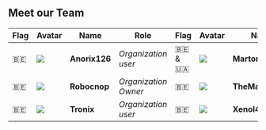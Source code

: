 ## Meet our Team

| Flag | Avatar | Name | Role | Flag | Avatar | Name | Role |
|---|---|---|---|---|---|---|---|
| 🇧🇪 | <img src="https://avatars.githubusercontent.com/u/Anorix126"> | **Anorix126** | *Organization user* | 🇧🇪 & 🇺🇦 | <img src="https://avatars.githubusercontent.com/u/Martonissss"> | **Martonissss** | *Organization user* |
| 🇧🇪 | <img src="https://avatars.githubusercontent.com/u/Robocnop"> | **Robocnop** | *Organization Owner* | 🇧🇪 | <img src="https://avatars.githubusercontent.com/u/TheMagnumBE"> | **TheMagnumBE** | *Organization user* |
| 🇧🇪 | <img src="https://avatars.githubusercontent.com/u/Tronix28"> | **Tronix** | *Organization user* | 🇧🇪 | <img src="https://avatars.githubusercontent.com/u/XenoI4n"> | **XenoI4n** | *Organization user* |
